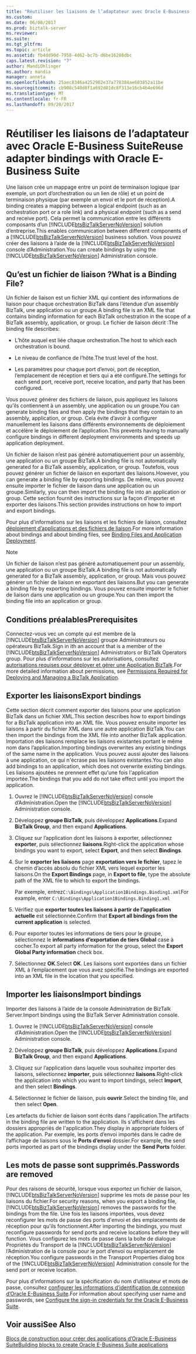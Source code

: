 ```yaml
---
title: "Réutiliser les liaisons de l’adaptateur avec Oracle E-Business Suite | Documents Microsoft"
ms.custom: 
ms.date: 06/08/2017
ms.prod: biztalk-server
ms.reviewer: 
ms.suite: 
ms.tgt_pltfrm: 
ms.topic: article
ms.assetid: fb4dd90d-7958-4d62-bc7b-d6be16288dbc
caps.latest.revision: "7"
author: MandiOhlinger
ms.author: mandia
manager: anneta
ms.openlocfilehash: 25aec8346a4252902e37a778384ae603852a11be
ms.sourcegitcommit: cb908c540d8f1a692d01dc8f313e16cb4b4e696d
ms.translationtype: MT
ms.contentlocale: fr-FR
ms.lasthandoff: 09/20/2017
---
```

# <a name="reuse-adapter-bindings-with-oracle-e-business-suite"></a><span data-ttu-id="6886a-102">Réutiliser les liaisons de l’adaptateur avec Oracle E-Business Suite</span><span class="sxs-lookup"><span data-stu-id="6886a-102">Reuse adapter bindings with Oracle E-Business Suite</span></span>
<span data-ttu-id="6886a-103">Une liaison crée un mappage entre un point de terminaison logique (par exemple, un port d’orchestration ou un lien de rôle) et un point de terminaison physique (par exemple un envoi et le port de réception).</span><span class="sxs-lookup"><span data-stu-id="6886a-103">A binding creates a mapping between a logical endpoint (such as an orchestration port or a role link) and a physical endpoint (such as a send and receive port).</span></span> <span data-ttu-id="6886a-104">Cela permet la communication entre les différents composants d’un [!INCLUDE[btsBizTalkServerNoVersion](../../includes/btsbiztalkservernoversion-md.md)] solution d’entreprise.</span><span class="sxs-lookup"><span data-stu-id="6886a-104">This enables communication between different components of a [!INCLUDE[btsBizTalkServerNoVersion](../../includes/btsbiztalkservernoversion-md.md)] business solution.</span></span> <span data-ttu-id="6886a-105">Vous pouvez créer des liaisons à l’aide de la [!INCLUDE[btsBizTalkServerNoVersion](../../includes/btsbiztalkservernoversion-md.md)] console d’Administration.</span><span class="sxs-lookup"><span data-stu-id="6886a-105">You can create bindings by using the [!INCLUDE[btsBizTalkServerNoVersion](../../includes/btsbiztalkservernoversion-md.md)] Administration console.</span></span>  
  
## <a name="what-is-a-binding-file"></a><span data-ttu-id="6886a-106">Qu’est un fichier de liaison ?</span><span class="sxs-lookup"><span data-stu-id="6886a-106">What is a Binding File?</span></span>  
 <span data-ttu-id="6886a-107">Un fichier de liaison est un fichier XML qui contient des informations de liaison pour chaque orchestration BizTalk dans l’étendue d’un assembly BizTalk, une application ou un groupe.</span><span class="sxs-lookup"><span data-stu-id="6886a-107">A binding file is an XML file that contains binding information for each BizTalk orchestration in the scope of a BizTalk assembly, application, or group.</span></span> <span data-ttu-id="6886a-108">Le fichier de liaison décrit :</span><span class="sxs-lookup"><span data-stu-id="6886a-108">The binding file describes:</span></span>  
  
-   <span data-ttu-id="6886a-109">L’hôte auquel est liée chaque orchestration.</span><span class="sxs-lookup"><span data-stu-id="6886a-109">The host to which each orchestration is bound.</span></span>  
  
-   <span data-ttu-id="6886a-110">Le niveau de confiance de l’hôte.</span><span class="sxs-lookup"><span data-stu-id="6886a-110">The trust level of the host.</span></span>  
  
-   <span data-ttu-id="6886a-111">Les paramètres pour chaque port d’envoi, port de réception, l’emplacement de réception et tiers qui a été configuré.</span><span class="sxs-lookup"><span data-stu-id="6886a-111">The settings for each send port, receive port, receive location, and party that has been configured.</span></span>  
  
 <span data-ttu-id="6886a-112">Vous pouvez générer des fichiers de liaison, puis appliquez les liaisons qu’ils contiennent à un assembly, une application ou un groupe.</span><span class="sxs-lookup"><span data-stu-id="6886a-112">You can generate binding files and then apply the bindings that they contain to an assembly, application, or group.</span></span> <span data-ttu-id="6886a-113">Cela évite d’avoir à configurer manuellement les liaisons dans différents environnements de déploiement et accélère le déploiement de l’application.</span><span class="sxs-lookup"><span data-stu-id="6886a-113">This prevents having to manually configure bindings in different deployment environments and speeds up application deployment.</span></span>  
  
 <span data-ttu-id="6886a-114">Un fichier de liaison n’est pas généré automatiquement pour un assembly, une application ou un groupe BizTalk.</span><span class="sxs-lookup"><span data-stu-id="6886a-114">A binding file is not automatically generated for a BizTalk assembly, application, or group.</span></span> <span data-ttu-id="6886a-115">Toutefois, vous pouvez générer un fichier de liaison en exportant des liaisons.</span><span class="sxs-lookup"><span data-stu-id="6886a-115">However, you can generate a binding file by exporting bindings.</span></span> <span data-ttu-id="6886a-116">De même, vous pouvez ensuite importer le fichier de liaison dans une application ou un groupe.</span><span class="sxs-lookup"><span data-stu-id="6886a-116">Similarly, you can then import the binding file into an application or group.</span></span> <span data-ttu-id="6886a-117">Cette section fournit des instructions sur la façon d’importer et exporter des liaisons.</span><span class="sxs-lookup"><span data-stu-id="6886a-117">This section provides instructions on how to import and export bindings.</span></span>  
  
 <span data-ttu-id="6886a-118">Pour plus d’informations sur les liaisons et les fichiers de liaison, consultez [déploiement d’applications et des fichiers de liaison](../../core/binding-files-and-application-deployment.md).</span><span class="sxs-lookup"><span data-stu-id="6886a-118">For more information about bindings and about binding files, see [Binding Files and Application Deployment](../../core/binding-files-and-application-deployment.md).</span></span>

 > [!NOTE]
 >  <span data-ttu-id="6886a-119">Un fichier de liaison n’est pas généré automatiquement pour un assembly, une application ou un groupe BizTalk.</span><span class="sxs-lookup"><span data-stu-id="6886a-119">A binding file is not automatically generated for a BizTalk assembly, application, or group.</span></span> <span data-ttu-id="6886a-120">Mais vous pouvez générer un fichier de liaison en exportant des liaisons.</span><span class="sxs-lookup"><span data-stu-id="6886a-120">But you can generate a binding file by exporting bindings.</span></span> <span data-ttu-id="6886a-121">Vous pouvez ensuite importer le fichier de liaison dans une application ou un groupe.</span><span class="sxs-lookup"><span data-stu-id="6886a-121">You can then import the binding file into an application or group.</span></span>  
 
## <a name="prerequisites"></a><span data-ttu-id="6886a-122">Conditions préalables</span><span class="sxs-lookup"><span data-stu-id="6886a-122">Prerequisites</span></span>    
<span data-ttu-id="6886a-123">Connectez-vous vec un compte qui est membre de la [!INCLUDE[btsBizTalkServerNoVersion](../../includes/btsbiztalkservernoversion-md.md)] groupe Administrateurs ou opérateurs BizTalk.</span><span class="sxs-lookup"><span data-stu-id="6886a-123">Sign in ith an account that is a member of the [!INCLUDE[btsBizTalkServerNoVersion](../../includes/btsbiztalkservernoversion-md.md)] Administrators or BizTalk Operators group.</span></span> <span data-ttu-id="6886a-124">Pour plus d’informations sur les autorisations, consultez [autorisations requises pour déployer et gérer une Application BizTalk](../../core/permissions-required-for-deploying-and-managing-a-biztalk-application.md).</span><span class="sxs-lookup"><span data-stu-id="6886a-124">For more detailed information about permissions, see [Permissions Required for Deploying and Managing a BizTalk Application](../../core/permissions-required-for-deploying-and-managing-a-biztalk-application.md).</span></span>

## <a name="export-bindings"></a><span data-ttu-id="6886a-125">Exporter les liaisons</span><span class="sxs-lookup"><span data-stu-id="6886a-125">Export bindings</span></span>

<span data-ttu-id="6886a-126">Cette section décrit comment exporter des liaisons pour une application BizTalk dans un fichier XML.</span><span class="sxs-lookup"><span data-stu-id="6886a-126">This section describes how to export bindings for a BizTalk application into an XML file.</span></span> <span data-ttu-id="6886a-127">Vous pouvez ensuite importer les liaisons à partir du fichier XML dans une autre application BizTalk.</span><span class="sxs-lookup"><span data-stu-id="6886a-127">You can then import the bindings from the XML file into another BizTalk application.</span></span> <span data-ttu-id="6886a-128">Importation des liaisons remplace les liaisons existantes portant le même nom dans l’application.</span><span class="sxs-lookup"><span data-stu-id="6886a-128">Importing bindings overwrites any existing bindings of the same name in the application.</span></span> <span data-ttu-id="6886a-129">Vous pouvez aussi ajouter des liaisons à une application, ce qui n'écrase pas les liaisons existantes.</span><span class="sxs-lookup"><span data-stu-id="6886a-129">You can also add bindings to an application, which does not overwrite existing bindings.</span></span> <span data-ttu-id="6886a-130">Les liaisons ajoutées ne prennent effet qu'une fois l'application importée.</span><span class="sxs-lookup"><span data-stu-id="6886a-130">The bindings that you add do not take effect until you import the application.</span></span>  

1.  <span data-ttu-id="6886a-131">Ouvrez le [!INCLUDE[btsBizTalkServerNoVersion](../../includes/btsbiztalkservernoversion-md.md)] console d’Administration.</span><span class="sxs-lookup"><span data-stu-id="6886a-131">Open the [!INCLUDE[btsBizTalkServerNoVersion](../../includes/btsbiztalkservernoversion-md.md)] Administration console.</span></span>  
  
2.  <span data-ttu-id="6886a-132">Développez **groupe BizTalk**, puis développez **Applications**.</span><span class="sxs-lookup"><span data-stu-id="6886a-132">Expand **BizTalk Group**, and then expand **Applications**.</span></span>  
  
3.  <span data-ttu-id="6886a-133">Cliquez sur l’application dont les liaisons à exporter, sélectionnez **exporter**, puis sélectionnez **liaisons**.</span><span class="sxs-lookup"><span data-stu-id="6886a-133">Right-click the application whose bindings you want to export, select **Export**, and then select **Bindings**.</span></span>  
  
4.  <span data-ttu-id="6886a-134">Sur le **exporter les liaisons** page **exportation vers le fichier**, tapez le chemin d’accès absolu du fichier XML vers lequel exporter les liaisons.</span><span class="sxs-lookup"><span data-stu-id="6886a-134">On the **Export Bindings** page, in **Export to file**, type the absolute path of the XML file to which to export the bindings.</span></span>  
  
     <span data-ttu-id="6886a-135">Par exemple, entrez`C:\Bindings\Application1Bindings.Binding1.xml`</span><span class="sxs-lookup"><span data-stu-id="6886a-135">For example, enter `C:\Bindings\Application1Bindings.Binding1.xml`</span></span>  
  
5.  <span data-ttu-id="6886a-136">Vérifiez que **exporter toutes les liaisons à partir de l’application actuelle** est sélectionnée.</span><span class="sxs-lookup"><span data-stu-id="6886a-136">Confirm that **Export all bindings from the current application** is selected.</span></span>  
  
6.  <span data-ttu-id="6886a-137">Pour exporter toutes les informations de tiers pour le groupe, sélectionnez le **informations d’exportation de tiers Global** case à cocher.</span><span class="sxs-lookup"><span data-stu-id="6886a-137">To export all party information for the group, select the **Export Global Party information** check box.</span></span>  
  
7.  <span data-ttu-id="6886a-138">Sélectionnez **OK**.</span><span class="sxs-lookup"><span data-stu-id="6886a-138">Select **OK**.</span></span> <span data-ttu-id="6886a-139">Les liaisons sont exportées dans un fichier XML à l’emplacement que vous avez spécifié.</span><span class="sxs-lookup"><span data-stu-id="6886a-139">The bindings are exported into an XML file in the location that you specified.</span></span>  

## <a name="import-bindings"></a><span data-ttu-id="6886a-140">Importer les liaisons</span><span class="sxs-lookup"><span data-stu-id="6886a-140">Import bindings</span></span>

<span data-ttu-id="6886a-141">Importer des liaisons à l’aide de la console Administration de BizTalk Server.</span><span class="sxs-lookup"><span data-stu-id="6886a-141">Import bindings using the BizTalk Server Administration console.</span></span>
  
1.  <span data-ttu-id="6886a-142">Ouvrez le [!INCLUDE[btsBizTalkServerNoVersion](../../includes/btsbiztalkservernoversion-md.md)] console d’Administration.</span><span class="sxs-lookup"><span data-stu-id="6886a-142">Open the [!INCLUDE[btsBizTalkServerNoVersion](../../includes/btsbiztalkservernoversion-md.md)] Administration console.</span></span>  
  
2.  <span data-ttu-id="6886a-143">Développez **groupe BizTalk**, puis développez **Applications**.</span><span class="sxs-lookup"><span data-stu-id="6886a-143">Expand **BizTalk Group**, and then expand **Applications**.</span></span>  
  
3.  <span data-ttu-id="6886a-144">Cliquez sur l’application dans laquelle vous souhaitez importer des liaisons, sélectionnez **importer**, puis sélectionnez **liaisons**.</span><span class="sxs-lookup"><span data-stu-id="6886a-144">Right-click the application into which you want to import bindings, select **Import**, and then select **Bindings**.</span></span>  
  
4.  <span data-ttu-id="6886a-145">Sélectionnez le fichier de liaison, puis **ouvrir**.</span><span class="sxs-lookup"><span data-stu-id="6886a-145">Select the binding file, and then select **Open**.</span></span>  
  
<span data-ttu-id="6886a-146">Les artefacts du fichier de liaison sont écrits dans l'application.</span><span class="sxs-lookup"><span data-stu-id="6886a-146">The artifacts in the binding file are written to the application.</span></span> <span data-ttu-id="6886a-147">Ils s'affichent dans les dossiers appropriés de l'application.</span><span class="sxs-lookup"><span data-stu-id="6886a-147">They display in appropriate folders of the application.</span></span> <span data-ttu-id="6886a-148">Par exemple, les ports d’envoi importés dans le cadre de l’affichage de liaisons sous le **Ports d’envoi** dossier.</span><span class="sxs-lookup"><span data-stu-id="6886a-148">For example, the send ports imported as part of the bindings display under the **Send Ports** folder.</span></span>  
  
## <a name="passwords-are-removed"></a><span data-ttu-id="6886a-149">Les mots de passe sont supprimés.</span><span class="sxs-lookup"><span data-stu-id="6886a-149">Passwords are removed</span></span>  
<span data-ttu-id="6886a-150">Pour des raisons de sécurité, lorsque vous exportez un fichier de liaison, [!INCLUDE[btsBizTalkServerNoVersion](../../includes/btsbiztalkservernoversion-md.md)] supprime les mots de passe pour les liaisons du fichier.</span><span class="sxs-lookup"><span data-stu-id="6886a-150">For security reasons, when you export a binding file, [!INCLUDE[btsBizTalkServerNoVersion](../../includes/btsbiztalkservernoversion-md.md)] removes the passwords for the bindings from the file.</span></span> <span data-ttu-id="6886a-151">Une fois les liaisons importées, vous devez reconfigurer les mots de passe des ports d'envoi et des emplacements de réception pour qu'ils fonctionnent.</span><span class="sxs-lookup"><span data-stu-id="6886a-151">After importing the bindings, you must reconfigure passwords for send ports and receive locations before they will function.</span></span> <span data-ttu-id="6886a-152">Vous configurez les mots de passe dans la boîte de dialogue Propriétés du Transport de la [!INCLUDE[btsBizTalkServerNoVersion](../../includes/btsbiztalkservernoversion-md.md)] l’Administration de la console pour le port d’envoi ou emplacement de réception.</span><span class="sxs-lookup"><span data-stu-id="6886a-152">You configure passwords in the Transport Properties dialog box of the [!INCLUDE[btsBizTalkServerNoVersion](../../includes/btsbiztalkservernoversion-md.md)] Administration console for the send port or receive location.</span></span> 

<span data-ttu-id="6886a-153">Pour plus d’informations sur la spécification du nom d’utilisateur et mots de passe, consultez [configurer les informations d’identification de connexion d’Oracle E-Business Suite](../../adapters-and-accelerators/adapter-oracle-ebs/configure-the-sign-in-credentials-for-the-oracle-e-business-suite.md).</span><span class="sxs-lookup"><span data-stu-id="6886a-153">For information about specifying user name and passwords, see [Configure the sign-in credentials for the Oracle E-Business Suite](../../adapters-and-accelerators/adapter-oracle-ebs/configure-the-sign-in-credentials-for-the-oracle-e-business-suite.md).</span></span>
  
## <a name="see-also"></a><span data-ttu-id="6886a-154">Voir aussi</span><span class="sxs-lookup"><span data-stu-id="6886a-154">See Also</span></span>  
[<span data-ttu-id="6886a-155">Blocs de construction pour créer des applications d’Oracle E-Business Suite</span><span class="sxs-lookup"><span data-stu-id="6886a-155">Building blocks to create Oracle E-Business Suite applications</span></span>](../../adapters-and-accelerators/adapter-oracle-ebs/building-blocks-to-create-oracle-e-business-suite-applications.md)